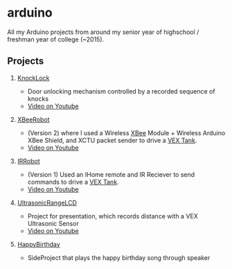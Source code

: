 # arduino
All my Arduino projects from around my senior year of highschool / freshman year of college (~2015).

## Projects
1. [KnockLock](KnockLock/)
    * Door unlocking mechanism controlled by a recorded sequence of knocks
    * [Video on Youtube](https://youtu.be/EutBgTU2BIY)

2. [XBeeRobot](XBeeRobot/)
    *  (Version 2) where I used a Wireless [XBee](https://www.arduino.cc/en/Guide/ArduinoWirelessShieldS2) Module + Wireless Arduino XBee Shield, and XCTU packet sender to drive a [VEX Tank](https://www.vexrobotics.com/).
    * [Video on Youtube](https://youtu.be/kYKggJtsoh8)

3. [IRRobot](IRRobot/)
    * (Version 1) Used an IHome remote and IR Reciever to send commands to drive a [VEX Tank](https://www.vexrobotics.com/).
    * [Video on Youtube](https://youtu.be/mp9kbzFGntM)

4. [UltrasonicRangeLCD](UltrasonicRangeLCD/)
    * Project for presentation, which records distance with a VEX Ultrasonic Sensor
    * [Video on Youtube](https://youtu.be/MKCXevdAtUA)

5. [HappyBirthday](HappyBirthday/)
    * SideProject that plays the happy birthday song through speaker

